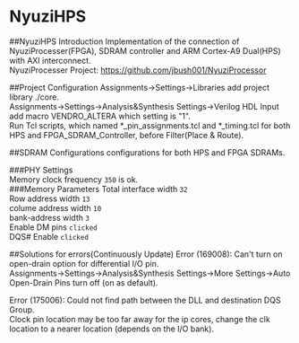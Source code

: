 NyuziHPS
========
##NyuziHPS Introduction
Implementation of the connection of NyuziProcesser(FPGA), SDRAM controller and ARM Cortex-A9 Dual(HPS) with AXI interconnect.  
NyuziProcesser Project: https://github.com/jbush001/NyuziProcessor  

##Project Configuration
Assignments->Settings->Libraries add project library ./core.  
Assignments->Settings->Analysis&Synthesis Settings->Verilog HDL Input add macro VENDRO_ALTERA which setting is "1".  
Run Tcl scripts, which named *_pin_assignments.tcl and *_timing.tcl for both HPS and FPGA_SDRAM_Controller, before Filter(Place & Route).  

##SDRAM Configurations
configurations for both HPS and FPGA SDRAMs.  

###PHY Settings  
Memory clock frequency 	`350` is ok.  
###Memory Parameters
Total interface width 	`32`  
Row address width 		`13`  
colume address width 	`10`  
bank-address width 		`3`  
Enable DM pins 			`clicked`  
DQS# Enable 			`clicked`  

##Solutions for errors(Continuously Update)
Error (169008): Can't turn on open-drain option for differential I/O pin.  
Assignments->Settings->Analysis&Synthesis Settings->More Settings->Auto Open-Drain Pins turn off (on as default).  

Error (175006): Could not find path between the DLL and destination DQS Group.  
Clock pin location may be too far away for the ip cores, change the clk location to a nearer location (depends on the I/O bank).  

